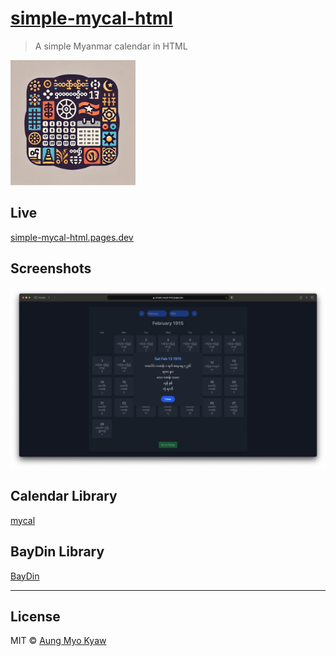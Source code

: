 # [simple-mycal-html](https://simple-mycal-html.pages.dev)

> A simple Myanmar calendar in HTML

<img src="icon.jpg" alt="icon" width="200"/>

## Live

[simple-mycal-html.pages.dev](https://simple-mycal-html.pages.dev)

## Screenshots

![Screenshot](screenshot.png)

## Calendar Library

[mycal](https://github.com/AungMyoKyaw/mycal)

## BayDin Library

[BayDin](https://github.com/AungMyoKyaw/BayDin)

---

## License

MIT © [Aung Myo Kyaw](https://github.com/AungMyoKyaw)
